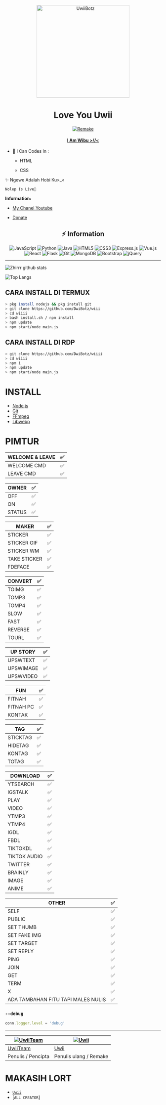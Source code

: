 <div align="center">
<img src="https://ibb.co/9phJpYc" alt="UwiiBotz" width="300" />

# Love You Uwii

>
>
>
</div>
<p align="center">
  <a href="https://github.com/DwiBotz"><img title="Remake" src="https://img.shields.io/badge/Author-UwiiXnxx-red.svg?style=for-the-badge&logo=github" /></a>
  <h4 align="center">
  <a href="https://wa.me/6281261632688"> I Am Wibu >//< </a>
</h4>
</p>

- 🌱 I Can Codes In :

  - HTML

  - CSS

 ✨ Ngewe Adalah Hobi Ku>_<

    Nolep Is Live🖤


**Information:**

- [My Chanel Youtube](https://youtube.com/channel/UCFYzETb4YdyQxSF2uc7lDJw)

- [Donate](wa.me/6281261632688)

## <div align="center">⚡ Information </div>

<div align="center">

<img alt="JavaScript" src="https://img.shields.io/badge/javascript%20-%23323330.svg?&style=for-the-badge&logo=javascript&logoColor=%23F7DF1E"/>

<img alt="Python" src="https://img.shields.io/badge/python%20-%2314354C.svg?&style=for-the-badge&logo=python&logoColor=white"/>

<img alt="Java" src="https://img.shields.io/badge/java-%23ED8B00.svg?&style=for-the-badge&logo=java&logoColor=white"/>

<img alt="HTML5" src="https://img.shields.io/badge/html5%20-%23E34F26.svg?&style=for-the-badge&logo=html5&logoColor=white"/>

<img alt="CSS3" src="https://img.shields.io/badge/css3%20-%231572B6.svg?&style=for-the-badge&logo=css3&logoColor=white"/>

<img alt="Express.js" src="https://img.shields.io/badge/express.js%20-%23404d59.svg?&style=for-the-badge"/>

<img alt="Vue.js" src="https://img.shields.io/badge/vuejs%20-%2335495e.svg?&style=for-the-badge&logo=vue.js&logoColor=%234FC08D"/>

<img alt="React" src="https://img.shields.io/badge/react%20-%2320232a.svg?&style=for-the-badge&logo=react&logoColor=%2361DAFB"/>

<img alt="Flask" src="https://img.shields.io/badge/flask%20-%23000.svg?&style=for-the-badge&logo=flask&logoColor=white"/>

<img alt="Git" src="https://img.shields.io/badge/git%20-%23F05033.svg?&style=for-the-badge&logo=git&logoColor=white"/>

<img alt="MongoDB" src ="https://img.shields.io/badge/MongoDB-%234ea94b.svg?&style=for-the-badge&logo=mongodb&logoColor=white"/>

<img alt="Bootstrap" src="https://img.shields.io/badge/bootstrap%20-%23563D7C.svg?&style=for-the-badge&logo=bootstrap&logoColor=white"/>

<img alt="jQuery" src="https://img.shields.io/badge/jquery%20-%230769AD.svg?&style=for-the-badge&logo=jquery&logoColor=white"/>

</div>

___

![Zhirrr github stats](https://github-readme-stats.vercel.app/api?username=KiZakiXD&show_icons=true&theme=tokyonight)

![Top Langs](https://github-readme-stats.vercel.app/api/top-langs/?username=KiZakiXD&hide=css,html&theme=tokyonight)

## CARA INSTALL DI TERMUX
```bash
> pkg install nodejs && pkg install git
> git clone https://github.com/DwiBotz/wiii
> cd wiiii
> bash install.sh / npm install
> npm update
> npm start/node main.js
```
## CARA INSTALL DI RDP
```bash
> git clone https://github.com/DwiBotz/wiiii
> cd wiiii
> npm i
> npm update
> npm start/node main.js
```

# INSTALL
* [Node.js](https://nodejs.org/en/)
* [Git](https://git-scm.com/downloads)
* [FFmpeg](https://github.com/BtbN/FFmpeg-Builds/releases/download/autobuild-2020-12-08-13-03/ffmpeg-n4.3.1-26-gca55240b8c-win64-gpl-4.3.zip)
* [Libwebp](https://developers.google.com/speed/webp/download)

# PIMTUR

|WELCOME & LEAVE|✅|
| ------------- | ------------- |
|WELCOME CMD|✅|
|LEAVE CMD|✅|

| OWNER |✅|
| ------------- | ------------- |
| OFF |✅|
| ON |✅|
| STATUS |✅|

| MAKER |✅|
| ------------- | ------------- |
| STICKER |✅|
| STICKER GIF |✅|
| STICKER WM |✅|
| TAKE STICKER |✅|
| FDEFACE |✅|

| CONVERT |✅|
| ------------- | ------------- |
| TOIMG |✅|
| TOMP3 |✅|
| TOMP4 |✅|
| SLOW |✅|
| FAST |✅|
| REVERSE |✅|
| TOURL |✅|

| UP STORY |✅|
| ------------- | ------------- |
| UPSWTEXT |✅|
| UPSWIMAGE |✅|
| UPSWVIDEO  |✅|

| FUN |✅|
| ------------- | ------------- |
| FITNAH |✅|
| FITNAH PC |✅|
| KONTAK |✅|


| TAG |✅|
| ------------- | ------------- |
| STICKTAG |✅|
| HIDETAG |✅|
| KONTAG |✅|
| TOTAG |✅|

| DOWNLOAD |✅|
| ------------- | ------------- |
| YTSEARCH |✅|
| IGSTALK |✅|
| PLAY |✅|
| VIDEO |✅|
| YTMP3 |✅|
| YTMP4 |✅|
| IGDL |✅|
| FBDL |✅|
| TIKTOKDL |✅|
| TIKTOK AUDIO |✅|
| TWITTER |✅|
| BRAINLY |✅|
| IMAGE |✅|
| ANIME |✅|

| OTHER |✅|
| ------------- | ------------- |
| SELF |✅|
| PUBLIC |✅|
| SET THUMB |✅|
| SET FAKE IMG |✅|
| SET TARGET |✅|
| SET REPLY |✅|
| PING |✅|
| JOIN |✅|
| GET |✅|
| TERM |✅|
| X |✅|
| ADA TAMBAHAN FITU TAPI MALES NULIS|✅|

### `--debug`

```js
conn.logger.level = 'debug'
```

---------

 [![UwiiTeam](https://github.com/DwiBotz.png?size=100)](https://github.com/DwiBotz) | [![Uwii](https://github.com/DwiBotz/UwiBot.png?size=100)](https://github.com/DwiBotz)
----|----
[UwiiTeam](https://github.com/DwiBotz) | [Uwii](https://github.com/DwiBotz)
 Penulis / Pencipta | Penulis ulang / Remake


  # MAKASIH LORT
* [`Uwii`](https://github.com/DwiBotz/UwiBot)
* [`ALL CREATOR`]
